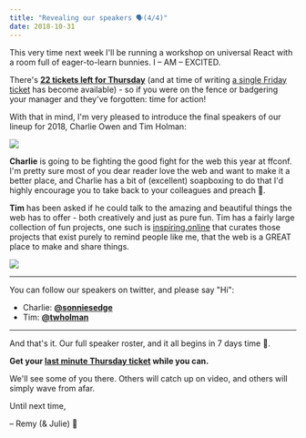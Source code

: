 ```yaml
---
title: "Revealing our speakers 🗣(4/4)"
date: 2018-10-31
---
```


This very time next week I'll be running a workshop on universal React with a room full of eager-to-learn bunnies. I – AM – EXCITED.

There's **[22 tickets left for Thursday](https://ffconf.org/tickets)** (and at time of writing [a single Friday ticket](https://ffconf.org/tickets) has become available) - so if you were on the fence or badgering your manager and they've forgotten: time for action!

With that in mind, I'm very pleased to introduce the final speakers of our lineup for 2018, Charlie Owen and Tim Holman:

[![](https://convertkit.s3.amazonaws.com/assets/pictures/40116/1637699/content_speakers-4.jpg)](https://ffconf.org/tickets)

**Charlie** is going to be fighting the good fight for the web this year at ffconf. I'm pretty sure most of you dear reader love the web and want to make it a better place, and Charlie has a bit of (excellent) soapboxing to do that I'd highly encourage you to take back to your colleagues and preach 🙌.

**Tim** has been asked if he could talk to the amazing and beautiful things the web has to offer - both creatively and just as pure fun. Tim has a fairly large collection of fun projects, one such is [inspiring.online](https://inspiring.online) that curates those projects that exist purely to remind people like me, that the web is a GREAT place to make and share things.

[![](https://convertkit.s3.amazonaws.com/assets/pictures/40116/1637811/content_Screen_Shot_2018-10-31_at_14.49.03.png)](https://inspiring.online/)

* * *

You can follow our speakers on twitter, and please say "Hi":

*   Charlie: **[@sonniesedge](https://twitter.com/sonniesedge)**
*   Tim: **[@twholman](https://twitter.com/twholman)**

* * *

And that's it. Our full speaker roster, and it all begins in 7 days time 🎉.

**Get your [last minute Thursday ticket](https://ffconf.org/tickets) while you can.**

We'll see some of you there. Others will catch up on video, and others will simply wave from afar.

Until next time,

– Remy (& Julie) 👋
